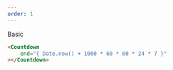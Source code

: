 ```yaml
---
order: 1
---
```


Basic

```html
<Countdown
	end="{ Date.now() + 1000 * 60 * 60 * 24 * 7 }"
></Countdown>
```
